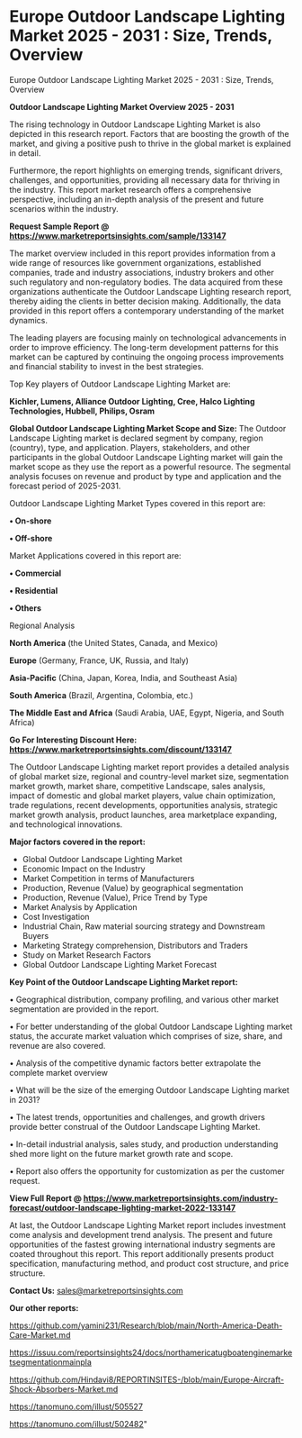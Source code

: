 # Europe Outdoor Landscape Lighting Market 2025 - 2031 : Size, Trends, Overview
Europe Outdoor Landscape Lighting Market 2025 - 2031 : Size, Trends, Overview

<Strong> Outdoor Landscape Lighting Market Overview 2025 - 2031</strong>

The rising technology in Outdoor Landscape Lighting Market is also depicted in this research report. Factors that are boosting the growth of the market, and giving a positive push to thrive in the global market is explained in detail.

Furthermore, the report highlights on emerging trends, significant drivers, challenges, and opportunities, providing all necessary data for thriving in the industry. This report market research offers a comprehensive perspective, including an in-depth analysis of the present and future scenarios within the industry.

<strong>Request Sample Report @ <a href=https://www.marketreportsinsights.com/sample/133147>https://www.marketreportsinsights.com/sample/133147</a></strong>

The market overview included in this report provides information from a wide range of resources like government organizations, established companies, trade and industry associations, industry brokers and other such regulatory and non-regulatory bodies. The data acquired from these organizations authenticate the Outdoor Landscape Lighting research report, thereby aiding the clients in better decision making. Additionally, the data provided in this report offers a contemporary understanding of the market dynamics.

The leading players are focusing mainly on technological advancements in order to improve efficiency. The long-term development patterns for this market can be captured by continuing the ongoing process improvements and financial stability to invest in the best strategies.

Top Key players of Outdoor Landscape Lighting Market are:

<strong>Kichler, Lumens, Alliance Outdoor Lighting, Cree, Halco Lighting Technologies, Hubbell, Philips, Osram</strong>

<strong><b>Global Outdoor Landscape Lighting Market Scope and Size:</b></strong>
The Outdoor Landscape Lighting market is declared segment by company, region (country), type, and application. Players, stakeholders, and other participants in the global Outdoor Landscape Lighting market will gain the market scope as they use the report as a powerful resource. The segmental analysis focuses on revenue and product by type and application and the forecast period of 2025-2031.

Outdoor Landscape Lighting Market Types covered in this report are:

<strong>• On-shore

• Off-shore</strong>

Market Applications covered in this report are:

<strong>• Commercial

• Residential

• Others</strong> 

Regional Analysis

<strong>North America</strong> (the United States, Canada, and Mexico)

<strong>Europe</strong> (Germany, France, UK, Russia, and Italy)

<strong>Asia-Pacific</strong> (China, Japan, Korea, India, and Southeast Asia)

<strong>South America</strong> (Brazil, Argentina, Colombia, etc.)

<strong>The Middle East and Africa</strong> (Saudi Arabia, UAE, Egypt, Nigeria, and South Africa)

<strong>Go For Interesting Discount Here: <a href=https://www.marketreportsinsights.com/discount/133147>https://www.marketreportsinsights.com/discount/133147</a></strong>

The Outdoor Landscape Lighting market report provides a detailed analysis of global market size, regional and country-level market size, segmentation market growth, market share, competitive Landscape, sales analysis, impact of domestic and global market players, value chain optimization, trade regulations, recent developments, opportunities analysis, strategic market growth analysis, product launches, area marketplace expanding, and technological innovations.

<strong><b>Major factors covered in the report:</b></strong>
<ul>
  <li>Global Outdoor Landscape Lighting Market </li>
  <li>Economic Impact on the Industry</li>
  <li>Market Competition in terms of Manufacturers</li>
  <li>Production, Revenue (Value) by geographical segmentation</li>
  <li>Production, Revenue (Value), Price Trend by Type</li>
  <li>Market Analysis by Application</li>
  <li>Cost Investigation</li>
  <li>Industrial Chain, Raw material sourcing strategy and Downstream Buyers</li>
  <li>Marketing Strategy comprehension, Distributors and Traders</li>
  <li>Study on Market Research Factors</li>
  <li>Global Outdoor Landscape Lighting Market Forecast</li>
</ul>

<strong><b>Key Point of the Outdoor Landscape Lighting Market report:</b></strong>

• Geographical distribution, company profiling, and various other market segmentation are provided in the report.

• For better understanding of the global Outdoor Landscape Lighting market status, the accurate market valuation which comprises of size, share, and revenue are also covered.

• Analysis of the competitive dynamic factors better extrapolate the complete market overview

• What will be the size of the emerging Outdoor Landscape Lighting market in 2031?

• The latest trends, opportunities and challenges, and growth drivers provide better construal of the Outdoor Landscape Lighting Market.

• In-detail industrial analysis, sales study, and production understanding shed more light on the future market growth rate and scope.

• Report also offers the opportunity for customization as per the customer request.

<strong><b>View Full Report @ <a href=https://www.marketreportsinsights.com/industry-forecast/outdoor-landscape-lighting-market-2022-133147>https://www.marketreportsinsights.com/industry-forecast/outdoor-landscape-lighting-market-2022-133147</a></b></strong>


At last, the Outdoor Landscape Lighting Market report includes investment come analysis and development trend analysis. The present and future opportunities of the fastest growing international industry segments are coated throughout this report. This report additionally presents product specification, manufacturing method, and product cost structure, and price structure.

<strong>Contact Us:</strong>
sales@marketreportsinsights.com

<strong>Our other reports:</strong>

<a href=https://github.com/yamini231/Research/blob/main/North-America-Death-Care-Market.md>https://github.com/yamini231/Research/blob/main/North-America-Death-Care-Market.md</a>

<a href=https://issuu.com/reportsinsights24/docs/northamericatugboatenginemarketsegmentationmainpla>https://issuu.com/reportsinsights24/docs/northamericatugboatenginemarketsegmentationmainpla</a>

<a href=https://github.com/Hindavi8/REPORTINSITES-/blob/main/Europe-Aircraft-Shock-Absorbers-Market.md>https://github.com/Hindavi8/REPORTINSITES-/blob/main/Europe-Aircraft-Shock-Absorbers-Market.md</a>

<a href=https://tanomuno.com/illust/505527>https://tanomuno.com/illust/505527</a>

<a href=https://tanomuno.com/illust/502482>https://tanomuno.com/illust/502482</a>"
